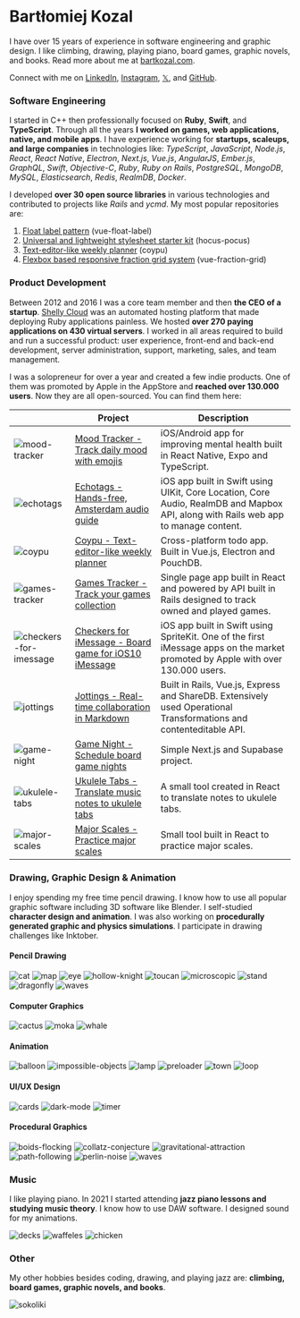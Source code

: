 # Bartłomiej Kozal

I have over 15 years of experience in software engineering and graphic design. I like climbing, drawing, playing piano, board games, graphic novels, and books. Read more about me at [bartkozal.com](https://bartkozal.com/).

Connect with me on [LinkedIn](https://www.linkedin.com/in/bartkozal/), [Instagram](https://www.instagram.com/bartkozal/), [𝕏](https://x.com/bartkozal), and [GitHub](https://github.com/bartkozal).

### Software Engineering

I started in C++ then professionally focused on **Ruby**, **Swift**, and **TypeScript**. Through all the years **I worked on games, web applications, native, and mobile apps**. I have experience working for **startups, scaleups, and large companies** in technologies like: _TypeScript_, _JavaScript_, _Node.js_, _React_, _React Native_, _Electron_, _Next.js_, _Vue.js_, _AngularJS_, _Ember.js_, _GraphQL_, _Swift_, _Objective-C_, _Ruby_, _Ruby on Rails_, _PostgreSQL_, _MongoDB_, _MySQL_, _Elasticsearch_, _Redis_, _RealmDB_, _Docker_.

I developed **over 30 open source libraries** in various technologies and contributed to projects like _Rails_ and _ycmd_. My most popular repositories are:
1. [Float label pattern](https://github.com/bartkozal/vue-float-label) (vue-float-label)
2. [Universal and lightweight stylesheet starter kit](https://github.com/bartkozal/hocus-pocus) (hocus-pocus)
3. [Text-editor-like weekly planner](https://github.com/bartkozal/coypu) (coypu)
4. [Flexbox based responsive fraction grid system](https://github.com/bartkozal/vue-fraction-grid) (vue-fraction-grid)

### Product Development

Between 2012 and 2016 I was a core team member and then **the CEO of a startup**. [Shelly Cloud](https://shellycloud.com/) was an automated hosting platform that made deploying Ruby applications painless. We hosted **over 270 paying applications on 430 virtual servers**. I worked in all areas required to build and run a successful product: user experience, front-end and back-end development, server administration, support, marketing, sales, and team management.

I was a solopreneur for over a year and created a few indie products. One of them was promoted by Apple in the AppStore and **reached over 130.000 users**. Now they are all open-sourced. You can find them here:

|  | Project | Description |
|------|---------|-------------|
| ![mood-tracker](https://github.com/bartkozal/bartkozal/assets/127219/a4909a11-2d1d-40f0-9d53-fae7ac3b51ce) | [Mood Tracker - Track daily mood with emojis](https://github.com/bartkozal/mood-tracker) | iOS/Android app for improving mental health built in React Native, Expo and TypeScript. |
| ![echotags](https://github.com/bartkozal/bartkozal/assets/127219/0e2cf79c-2acc-4afd-af68-a2ce809dada3) | [Echotags - Hands-free, Amsterdam audio guide](https://github.com/bartkozal/echotags) | iOS app built in Swift using UIKit, Core Location, Core Audio, RealmDB and Mapbox API, along with Rails web app to manage content. |
| ![coypu](https://github.com/bartkozal/bartkozal/assets/127219/0fc3f068-7ef8-4c16-916c-1c893fbce46b) | [Coypu - Text-editor-like weekly planner](https://github.com/bartkozal/coypu) | Cross-platform todo app. Built in Vue.js, Electron and PouchDB. |
| ![games-tracker](https://github.com/bartkozal/bartkozal/assets/127219/0e4bd06a-ee2d-41e9-98bd-cdda8780b0ce) | [Games Tracker - Track your games collection](https://github.com/bartkozal/games-tracker) | Single page app built in React and powered by API built in Rails designed to track owned and played games. |
| ![checkers-for-imessage](https://github.com/bartkozal/bartkozal/assets/127219/7f2ebc43-3494-4b26-a233-526b29f970fe) | [Checkers for iMessage - Board game for iOS10 iMessage](https://github.com/bartkozal/checkers) | iOS app built in Swift using SpriteKit. One of the first iMessage apps on the market promoted by Apple with over 130.000 users. |
| ![jottings](https://github.com/bartkozal/bartkozal/assets/127219/b0a357bd-6f5f-4b32-bb30-df3d63b0d4a6) | [Jottings - Real-time collaboration in Markdown](https://github.com/bartkozal/jottings) | Built in Rails, Vue.js, Express and ShareDB. Extensively used Operational Transformations and contenteditable API. |
| ![game-night](https://github.com/bartkozal/bartkozal/assets/127219/f969fe22-b0e6-4b0b-9917-acf1a41f9b28) | [Game Night - Schedule board game nights](https://github.com/bartkozal/game-night) | Simple Next.js and Supabase project. |
| ![ukulele-tabs](https://github.com/bartkozal/bartkozal/assets/127219/cdfa7639-9d9f-4463-a740-bd776e205767) | [Ukulele Tabs - Translate music notes to ukulele tabs](https://ukulele-tabs.bartkozal.com/) | A small tool created in React to translate notes to ukulele tabs. |
| ![major-scales](https://github.com/bartkozal/bartkozal/assets/127219/dac0ab51-cd26-4e20-b25a-a569605029ee) | [Major Scales - Practice major scales](https://major-scales.bartkozal.com/) | Small tool built in React to practice major scales. |

### Drawing, Graphic Design & Animation

I enjoy spending my free time pencil drawing. I know how to use all popular graphic software including 3D software like Blender. I self-studied **character design and animation**. I was also working on **procedurally generated graphic and physics simulations**. I participate in drawing challenges like Inktober.

#### Pencil Drawing

![cat](https://github.com/bartkozal/bartkozal/assets/127219/829bd621-9963-479f-bcf7-1e90a65615c7)
![map](https://github.com/bartkozal/bartkozal/assets/127219/5b0260fb-7089-464c-b7ed-2fb37773503f)
![eye](https://github.com/bartkozal/bartkozal/assets/127219/7cd09ddd-a839-47ab-b750-b2ecd313ae86)
![hollow-knight](https://github.com/bartkozal/bartkozal/assets/127219/b8c2d9a6-7160-4b2d-bec6-def7bb9993db)
![toucan](https://github.com/bartkozal/bartkozal/assets/127219/8eafdbd4-fd06-47c8-bf44-5bad0c9e09f9)
![microscopic](https://github.com/bartkozal/bartkozal/assets/127219/e14d9a03-f830-4cda-be46-673bc39ada70)
![stand](https://github.com/bartkozal/bartkozal/assets/127219/a6d08f91-b7a9-4573-91ba-e94fe9ae6b01)
![dragonfly](https://github.com/bartkozal/bartkozal/assets/127219/154f7ef7-7b97-4fae-81b6-bcb9a958b8ad)
![waves](https://github.com/bartkozal/bartkozal/assets/127219/87eee1ac-ea4b-4b29-8ca2-ac6b84103c8d)


#### Computer Graphics

![cactus](https://github.com/bartkozal/bartkozal/assets/127219/dd1fbcaf-ec46-425d-86ac-5e64841d9e36)
![moka](https://github.com/bartkozal/bartkozal/assets/127219/e4a055b8-396d-4031-bacd-930f30336bd5)
![whale](https://github.com/bartkozal/bartkozal/assets/127219/01a50b07-62f7-4f3b-ae44-fd1121a5523f)

#### Animation

![balloon](https://github.com/bartkozal/bartkozal/assets/127219/3de282d9-dee3-4586-9e5f-b89f3421009e)
![impossible-objects](https://github.com/bartkozal/bartkozal/assets/127219/e7a70232-bac5-4ac8-9e90-7d996d83af07)
![lamp](https://github.com/bartkozal/bartkozal/assets/127219/168c7116-9698-4162-85f4-2e644510ec3a)
![preloader](https://github.com/bartkozal/bartkozal/assets/127219/0d8630a8-202e-400d-b9e4-020878e3f943)
![town](https://github.com/bartkozal/bartkozal/assets/127219/bccf0d0d-beff-4e92-8d84-f0985561fef4)
![loop](https://github.com/bartkozal/bartkozal/assets/127219/cce09fb7-0051-4e98-a9ab-67e0ca951fe5)

#### UI/UX Design

![cards](https://github.com/bartkozal/bartkozal/assets/127219/3d857f93-76bb-4ce3-9931-6bea3c45ed91)
![dark-mode](https://github.com/bartkozal/bartkozal/assets/127219/cd816ab0-88eb-4658-a2da-b554cdfd8d72)
![timer](https://github.com/bartkozal/bartkozal/assets/127219/8837e24b-4f0d-4dc4-a4de-53228b484559)

#### Procedural Graphics

![boids-flocking](https://github.com/bartkozal/bartkozal/assets/127219/26ec3ec4-9461-4d7d-885c-b29fb573511e)
![collatz-conjecture](https://github.com/bartkozal/bartkozal/assets/127219/a58e785c-95bd-4634-a539-17a82f528b8f)
![gravitational-attraction](https://github.com/bartkozal/bartkozal/assets/127219/f697385e-f4aa-4532-9546-a403951d0023)
![path-following](https://github.com/bartkozal/bartkozal/assets/127219/b662a184-6d0e-403b-ad18-636fa0b0e155)
![perlin-noise](https://github.com/bartkozal/bartkozal/assets/127219/909fefd0-ba92-4276-b093-98c7d925f71e)
![waves](https://github.com/bartkozal/bartkozal/assets/127219/315c8eb0-b776-4cc8-9fe2-dc8c7c7b1f25)

### Music

I like playing piano. In 2021 I started attending **jazz piano lessons and studying music theory**. I know how to use DAW software. I designed sound for my animations.

![decks](https://github.com/bartkozal/bartkozal/assets/127219/56802433-f2de-4774-9373-f43904c3c23e)
![waffeles](https://github.com/bartkozal/bartkozal/assets/127219/ef4f03a7-8ff7-49b6-84c3-52efb6dc0c77)
![chicken](https://github.com/bartkozal/bartkozal/assets/127219/d3e5d3ae-f8e3-4b9c-93ea-98144a1306ff)

### Other

My other hobbies besides coding, drawing, and playing jazz are: **climbing, board games, graphic novels, and books**.

![sokoliki](https://github.com/bartkozal/bartkozal/assets/127219/170eb874-1d4a-45a3-b81f-9259ba274d8a)
